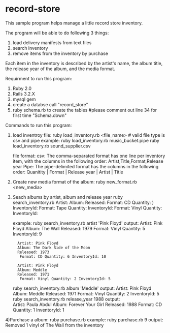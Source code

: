 record-store
============

This sample program helps manage a little record store inventory. 

The program will be able to do following 3 things: 
1) load delivery manifests from text files
2) search inventory
3) remove items from the inventory by purchase

Each item in the inventory is described by the artist's name, the album title, 
the release year of the album, and the media format.


Requirment to run this program:
1) Ruby 2.0
2) Rails 3.2.X
3) mysql gem
4) create a databse call "record_store"
5) ruby schema.rb to create the tables 
   #please comment out line 34 for first time "Schema.down"

Commands to run this program:
1) load inventroy file:
   ruby load_inventory.rb <file_name>  # valid file type is csv and pipe
    example: 
    ruby load_inventory.rb music_bucket.pipe
    ruby load_inventory.rb sound_supplier.csv
   
   file format:
   csv: 
    The comma-separated format has one line per inventory item, with the columns in the following order:
    Artist,Title,Format,Release year
   Pipe:
    The pipe-delimited format has the columns in the following order:
    Quanitity | Format | Release year | Artist | Title
   
2) Create new media format of the album:
   ruby new_format.rb <new_media>
   
3) Seach albums by artist, album and release year
   ruby search_inventory.rb <field column> <value>
   Artist: <artist name>
   Album: <album title>
   Released: <release year>
   Format: CD Quantity: <cd quantity>) InventoryId: <cd inventory identifier>
   Format: Tape Quantity: <tape quantity> InventoryId: <tape inventory identifier>
   Format: Vinyl Quantity: <vinyl quantity> InventoryId: <vinyl inventory identifier>

    example:
      ruby search_inventory.rb artist 'Pink Floyd'
       output:
         Artist: Pink Floyd
         Album: The Wall
         Released: 1979
          Format: Vinyl Quantity: 5 InventoryId: 9

         Artist: Pink Floyd
         Album: The Dark Side of the Moon
         Released: 1973
          Format: CD Quantity: 6 InventoryId: 10

         Artist: Pink Floyd
         Album: Meddle
         Released: 1971
          Format: Vinyl Quantity: 2 InventoryId: 5
      ruby search_inventory.rb album 'Meddle'
       output:
         Artist: Pink Floyd
         Album: Meddle
         Released: 1971
          Format: Vinyl Quantity: 2 InventoryId: 5
      ruby search_inventory.rb release_year 1988
       output:  
        Artist: Paula Abdul
        Album: Forever Your Girl
        Released: 1988
          Format: CD Quantity: 1 InventoryId: 1
      
4)Purchase a album:
   ruby purchase.rb <InventoryId>
    example:
      ruby purchase.rb 9
       output:
         Removed 1 vinyl of The Wall from the inventory
